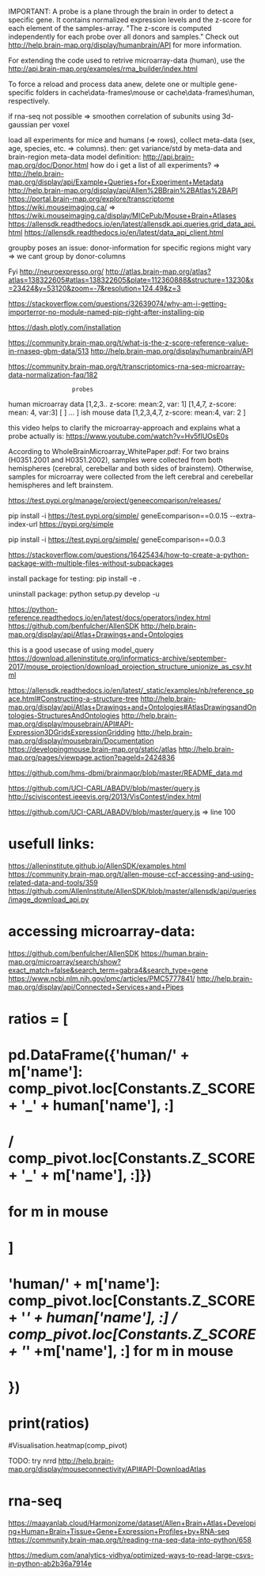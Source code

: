 

IMPORTANT:
A probe is a plane through the brain in order to detect a specific gene. It contains normalized expression levels and the z-score for each element of the samples-array. "The z-score is computed independently for each probe over all donors and samples." Check out http://help.brain-map.org/display/humanbrain/API for more information.

For extending the code used to retrive microarray-data (human), use the http://api.brain-map.org/examples/rma_builder/index.html

To force a reload and process data anew, delete one or multiple gene-specific folders in cache\data-frames\mouse or cache\data-frames\human, respectively.

if rna-seq not possible => smoothen correlation of subunits using 3d-gaussian per voxel

load all experiments for mice and humans (=> rows), collect meta-data (sex, age, species, etc. => columns). then: get variance/std by meta-data and brain-region
meta-data model definition: http://api.brain-map.org/doc/Donor.html
how do i get a list of all experiments? => http://help.brain-map.org/display/api/Example+Queries+for+Experiment+Metadata
http://help.brain-map.org/display/api/Allen%2BBrain%2BAtlas%2BAPI
https://portal.brain-map.org/explore/transcriptome
https://wiki.mouseimaging.ca/ => https://wiki.mouseimaging.ca/display/MICePub/Mouse+Brain+Atlases
https://allensdk.readthedocs.io/en/latest/allensdk.api.queries.grid_data_api.html
https://allensdk.readthedocs.io/en/latest/data_api_client.html


groupby poses an issue: donor-information for specific regions might vary => we cant group by donor-columns

Fyi
http://neuroexpresso.org/
http://atlas.brain-map.org/atlas?atlas=138322605#atlas=138322605&plate=112360888&structure=13230&x=23424&y=53120&zoom=-7&resolution=124.49&z=3

https://stackoverflow.com/questions/32639074/why-am-i-getting-importerror-no-module-named-pip-right-after-installing-pip


https://dash.plotly.com/installation

https://community.brain-map.org/t/what-is-the-z-score-reference-value-in-rnaseq-gbm-data/513
http://help.brain-map.org/display/humanbrain/API


https://community.brain-map.org/t/transcriptomics-rna-seq-microarray-data-normalization-faq/182

                      probes
human microarray data [1,2,3.. z-score:  mean:2, var: 1] [1,4,7, z-score: mean: 4, var:3] [ ] ... ]
ish mouse data        [1,2,3,4,7, z-score: mean:4, var: 2               ]

this video helps to clarify the microarray-approach and explains what a probe actually is: https://www.youtube.com/watch?v=Hv5flUOsE0s



According to WholeBrainMicroarray_WhitePaper.pdf:
For two brains (H0351.2001 and H0351.2002), samples were collected from both hemispheres (cerebral,
cerebellar and both sides of brainstem). Otherwise, samples for microarray were collected from the left
cerebral and cerebellar hemispheres and left brainstem.

https://test.pypi.org/manage/project/geneecomparison/releases/




pip install -i https://test.pypi.org/simple/ geneEcomparison==0.0.15 --extra-index-url https://pypi.org/simple

pip install -i https://test.pypi.org/simple/ geneEcomparison==0.0.3


https://stackoverflow.com/questions/16425434/how-to-create-a-python-package-with-multiple-files-without-subpackages



install package for testing:
pip install -e .

uninstall package:
python setup.py develop -u



https://python-reference.readthedocs.io/en/latest/docs/operators/index.html
https://github.com/benfulcher/AllenSDK
http://help.brain-map.org/display/api/Atlas+Drawings+and+Ontologies

this is a good usecase of using model_query
https://download.alleninstitute.org/informatics-archive/september-2017/mouse_projection/download_projection_structure_unionize_as_csv.html

https://allensdk.readthedocs.io/en/latest/_static/examples/nb/reference_space.html#Constructing-a-structure-tree
http://help.brain-map.org/display/api/Atlas+Drawings+and+Ontologies#AtlasDrawingsandOntologies-StructuresAndOntologies
http://help.brain-map.org/display/mousebrain/API#API-Expression3DGridsExpressionGridding
http://help.brain-map.org/display/mousebrain/Documentation
https://developingmouse.brain-map.org/static/atlas
http://help.brain-map.org/pages/viewpage.action?pageId=2424836

https://github.com/hms-dbmi/brainmapr/blob/master/README_data.md

https://github.com/UCI-CARL/ABADV/blob/master/query.js
http://sciviscontest.ieeevis.org/2013/VisContest/index.html

https://github.com/UCI-CARL/ABADV/blob/master/query.js => line 100

# usefull links:

https://alleninstitute.github.io/AllenSDK/examples.html
https://community.brain-map.org/t/allen-mouse-ccf-accessing-and-using-related-data-and-tools/359
https://github.com/AllenInstitute/AllenSDK/blob/master/allensdk/api/queries/image_download_api.py


# accessing microarray-data:
https://github.com/benfulcher/AllenSDK
https://human.brain-map.org/microarray/search/show?exact_match=false&search_term=gabra4&search_type=gene
https://www.ncbi.nlm.nih.gov/pmc/articles/PMC5777841/
http://help.brain-map.org/display/api/Connected+Services+and+Pipes





# ratios = [
#   pd.DataFrame({'human/' + m['name']: comp_pivot.loc[Constants.Z_SCORE + '_' + human['name'], :] 
#   / comp_pivot.loc[Constants.Z_SCORE + '_' + m['name'], :]})
#   for m in mouse  
# ]
#   'human/' + m['name']: comp_pivot.loc[Constants.Z_SCORE + '_' + human['name'], :] / comp_pivot.loc[Constants.Z_SCORE + '_' +m['name'], :] for m in mouse  
#   })

# print(ratios)
#Visualisation.heatmap(comp_pivot)

TODO: try nrrd http://help.brain-map.org/display/mouseconnectivity/API#API-DownloadAtlas


# rna-seq
https://maayanlab.cloud/Harmonizome/dataset/Allen+Brain+Atlas+Developing+Human+Brain+Tissue+Gene+Expression+Profiles+by+RNA-seq
https://community.brain-map.org/t/reading-rna-seq-data-into-python/658

https://medium.com/analytics-vidhya/optimized-ways-to-read-large-csvs-in-python-ab2b36a7914e